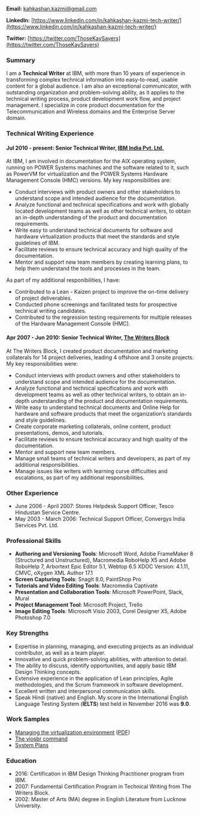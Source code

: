 **Email:** [kahkashan.kazmi@gmail.com](kahkashan.kazmi@gmail.com)

**LinkedIn:** [https://www.linkedin.com/in/kahkashan-kazmi-tech-writer/](https://www.linkedin.com/in/kahkashan-kazmi-tech-writer/)

**Twitter:** [https://twitter.com/ThoseKaySayers](https://twitter.com/ThoseKaySayers)

### Summary ###

I am a **Technical Writer** at IBM, with more than 10 years of experience in transforming complex technical information into easy-to-read, usable content for a global audience. I am also an exceptional communicator, with outstanding organization and problem-solving ability, as it applies to the technical writing process, product development work flow, and project management. I specialize in core product documentation for the Telecommunication and Wireless domains and the Enterprise Server domain.

### Technical Writing Experience ###


#### Jul 2010 - present: Senior Technical Writer, [IBM India Pvt. Ltd.](https://www.ibm.com/ibm/in/en/) ####

At IBM, I am involved in documentation for the AIX operating system, running on POWER Systems machines and the software related to it, such as PowerVM for virtualization and the POWER Systems Hardware Management Console (HMC) versions. My key responsibilities are:

- Conduct interviews with product owners and other stakeholders to understand scope and intended audience for the documentation.
- Analyze functional and technical specifications and work with globally located development teams as well as other technical writers, to obtain an in-depth understanding of the product and documentation requirements.
- Write easy to understand technical documents for software and hardware virtualization products that meet the standards and style guidelines of IBM.
- Facilitate reviews to ensure technical accuracy and high quality of the documentation.
- Mentor and support new team members by creating learning plans, to help them understand the tools and processes in the team.

As part of my additional responibilities, I have:

- Contributed to a Lean - Kaizen project to improve the on-time delivery of project deliverables.
- Conducted phone screenings and facilitated tests for prospective technical writing candidates.
- Contributed to the regression testing requirements for multiple releases of the Hardware Management Console (HMC).


#### Apr 2007 - Jun 2010: Senior Technical Writer, [The Writers Block](http://www.twb.in/) ####

At The Writers Block, I created product documentation and marketing collaterals for 14 project deliveries, leading 4 offshore and 3 onsite projects. My key responsibilities were:

- Conduct interviews with product owners and other stakeholders to understand scope and intended audience for the documentation.
- Analyze functional and technical specifications and work with development teams as well as other technical writers, to obtain an in-depth understanding of the product and documentation requirements.
- Write easy to understand technical documents and Online Help for hardware and software products that meet the organization’s standards and style guidelines.
- Create corporate marketing collaterals, online content, product presentations, demos, and tutorials.
- Facilitate reviews to ensure technical accuracy and high quality of the documentation.
- Mentor and support new team members.
- Manage small teams of technical writers and developers, as part of my additional responsibilities.
- Manage issues like writers with learning curve difficulties and escalations, as part of my additional responsibilities.

### Other Experience ###

- June 2006 - April 2007: Stores Helpdesk Support Officer, Tesco Hindustan Service Centre.
- May 2003 - March 2006: Technical Support Officer, Convergys India Services Pvt. Ltd.

### Professional Skills ###

- **Authoring and Versioning Tools**: Microsoft Word, Adobe FrameMaker 8 (Structured and Unstructured), Macromedia RoboHelp X5 and Adobe RoboHelp 7, Arbortext Epic Editor 5.1, Webtop 6.5 XDOC Version: 4.1.11, CMVC, oXygen XML Author 17.1
- **Screen Capturing Tools**: SnagIt 8.0, PaintShop Pro
- **Tutorials and Video Editing Tools**: Macromedia Captivate
- **Presentation and Collaboration Tools**: Microsoft PowerPoint, Slack, Mural
- **Project Management Tool**: Microsoft Project, Trello
- **Image Editing Tools**: Microsoft Visio 2003, Corel Designer X5, Adobe Photoshop 7.0

### Key Strengths ###

- Expertise in planning, managing, and executing projects as an individual contributor, as well as a team player.
- Innovative and quick problem-solving abilities, with attention to detail.
- The ability to discuss, identify opportunities, and apply basic IBM Design Thinking concepts.
- Extensive experience in the application of Lean principles, Agile methodologies, and the Scrum framework in software development.
- Excellent written and interpersonal communication skills.
- Speak Hindi (native) and English. My score in the International English Language Testing System (**IELTS**) test held in November 2016 was **9.0**.


### Work Samples ##

- [Managing the virtualization environment](https://www.ibm.com/support/knowledgecenter/en/9119-MME/p8efd/p8efd_kickoff.htm) ([PDF](http://public.dhe.ibm.com/systems/power/docs/hw/p8/p8efd.pdf))
- [The viosbr command](https://www.ibm.com/support/knowledgecenter/en/8284-21A/p8hcg/p8hcg_viosbr.htm)
- [System Plans](https://www.ibm.com/support/knowledgecenter/9119-MHE/p8hc6/p8hc6_kickoff.htm)

### Education ###

- 2016: Certification in IBM Design Thinking Practitioner program from IBM.
- 2007: Fundamental Certification Program in Technical Writing from The Writers Block.
- 2002: Master of Arts (MA) degree in English Literature from Lucknow University.


